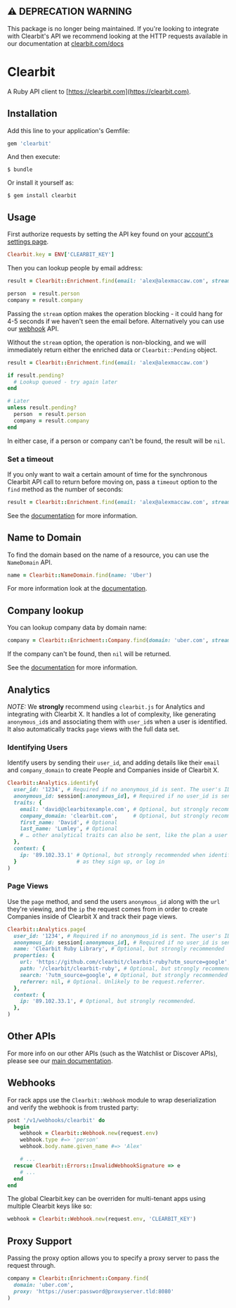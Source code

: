 ## ⚠️ DEPRECATION WARNING

This package is no longer being maintained. If you're looking to integrate with Clearbit's API we recommend looking at the HTTP requests available in our documentation at [clearbit.com/docs](https://clearbit.com/docs)

# Clearbit

A Ruby API client to [https://clearbit.com](https://clearbit.com).

## Installation

Add this line to your application's Gemfile:

``` ruby
gem 'clearbit'
```

And then execute:

    $ bundle

Or install it yourself as:

    $ gem install clearbit

## Usage

First authorize requests by setting the API key found on your [account's settings page](https://clearbit.com/keys).

``` ruby
Clearbit.key = ENV['CLEARBIT_KEY']
```

Then you can lookup people by email address:

``` ruby
result = Clearbit::Enrichment.find(email: 'alex@alexmaccaw.com', stream: true)

person  = result.person
company = result.company
```

Passing the `stream` option makes the operation blocking - it could hang for 4-5 seconds if we haven't seen the email before. Alternatively you can use our [webhook](https://clearbit.com/docs#webhooks) API.

Without the `stream` option, the operation is non-blocking, and we will immediately return either the enriched data or `Clearbit::Pending` object.

```ruby
result = Clearbit::Enrichment.find(email: 'alex@alexmaccaw.com')

if result.pending?
  # Lookup queued - try again later
end

# Later
unless result.pending?
  person  = result.person
  company = result.company
end

```

In either case, if a person or company can't be found, the result will be `nil`.

### Set a timeout

If you only want to wait a certain amount of time for the synchronous Clearbit API call to return before moving on, pass a `timeout` option to the `find` method as the number of seconds:

```ruby
result = Clearbit::Enrichment.find(email: 'alex@alexmaccaw.com', stream: true, timeout: 10)
```

See the [documentation](https://clearbit.com/docs#person-api) for more information.
## Name to Domain

To find the domain based on the name of a resource, you can use the `NameDomain` API.

```ruby
name = Clearbit::NameDomain.find(name: 'Uber')
```
For more information look at the [documentation](https://dashboard.clearbit.com/docs?ruby#name-to-domain-api).

## Company lookup

You can lookup company data by domain name:

``` ruby
company = Clearbit::Enrichment::Company.find(domain: 'uber.com', stream: true)
```

If the company can't be found, then `nil` will be returned.

See the [documentation](https://clearbit.com/docs#company-api) for more information.

## Analytics

*NOTE:* We **strongly** recommend using `clearbit.js` for Analytics and integrating with Clearbit X. It handles a lot of complexity, like generating `anonymous_id`s and associating them with `user_id`s when a user is identified. It also automatically tracks `page` views with the full data set.

### Identifying Users

Identify users by sending their `user_id`, and adding details like their `email` and `company_domain` to create People and Companies inside of Clearbit X.

```ruby
Clearbit::Analytics.identify(
  user_id: '1234', # Required if no anonymous_id is sent. The user's ID in your database.
  anonymous_id: session[:anonymous_id], # Required if no user_id is sent. A UUID to track anonymous users.
  traits: {
    email: 'david@clearbitexample.com', # Optional, but strongly recommended
    company_domain: 'clearbit.com',     # Optional, but strongly recommended
    first_name: 'David', # Optional
    last_name: 'Lumley', # Optional
    # … other analytical traits can also be sent, like the plan a user is on etc
  },
  context: {
    ip: '89.102.33.1' # Optional, but strongly recommended when identifying users
  }                   # as they sign up, or log in
)
```

### Page Views

Use the `page` method, and send the users `anonymous_id` along with the `url` they're viewing, and the `ip` the request comes from in order to create Companies inside of Clearbit X and track their page views.

```ruby
Clearbit::Analytics.page(
  user_id: '1234', # Required if no anonymous_id is sent. The user's ID in your database.
  anonymous_id: session[:anonymous_id], # Required if no user_id is sent. A UUID to track anonymous users.
  name: 'Clearbit Ruby Library', # Optional, but strongly recommended
  properties: {
    url: 'https://github.com/clearbit/clearbit-ruby?utm_source=google', # Required. Likely to be request.referer
    path: '/clearbit/clearbit-ruby', # Optional, but strongly recommended
    search: '?utm_source=google', # Optional, but strongly recommended
    referrer: nil, # Optional. Unlikely to be request.referrer.
  },
  context: {
    ip: '89.102.33.1', # Optional, but strongly recommended.
  },
)
```

## Other APIs

For more info on our other APIs (such as the Watchlist or Discover APIs), please see our [main documentation](https://clearbit.com/docs).

## Webhooks

For rack apps use the `Clearbit::Webhook` module to wrap deserialization and verify the webhook is from trusted party:

``` ruby
post '/v1/webhooks/clearbit' do
  begin
    webhook = Clearbit::Webhook.new(request.env)
    webhook.type #=> 'person'
    webhook.body.name.given_name #=> 'Alex'

    # ...
  rescue Clearbit::Errors::InvalidWebhookSignature => e
    # ...
  end
end
```

The global Clearbit.key can be overriden for multi-tenant apps using multiple Clearbit keys like so:

```ruby
webhook = Clearbit::Webhook.new(request.env, 'CLEARBIT_KEY')
```

## Proxy Support

Passing the proxy option allows you to specify a proxy server to pass the request through.

``` ruby
company = Clearbit::Enrichment::Company.find(
  domain: 'uber.com',
  proxy: 'https://user:password@proxyserver.tld:8080'
)
```
